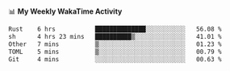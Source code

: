 <!--
**stamp711/stamp711** is a ✨ _special_ ✨ repository because its `README.md` (this file) appears on your GitHub profile.

Here are some ideas to get you started:

- 🔭 I’m currently working on ...
- 🌱 I’m currently learning ...
- 👯 I’m looking to collaborate on ...
- 🤔 I’m looking for help with ...
- 💬 Ask me about ...
- 📫 How to reach me: ...
- 😄 Pronouns: ...
- ⚡ Fun fact: ...
-->

📊 **My Weekly WakaTime Activity**

<!--START_SECTION:waka-->

```txt
Rust    6 hrs           ██████████████░░░░░░░░░░░   56.08 %
sh      4 hrs 23 mins   ██████████▒░░░░░░░░░░░░░░   41.01 %
Other   7 mins          ▒░░░░░░░░░░░░░░░░░░░░░░░░   01.23 %
TOML    5 mins          ▒░░░░░░░░░░░░░░░░░░░░░░░░   00.79 %
Git     4 mins          ░░░░░░░░░░░░░░░░░░░░░░░░░   00.63 %
```

<!--END_SECTION:waka-->
